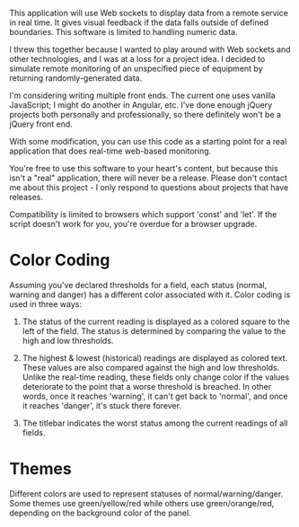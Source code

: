 This application will use Web sockets to display data from a remote service in real time.  It gives visual feedback if the data falls outside of defined boundaries.  This software is limited to handling numeric data.

I threw this together because I wanted to play around with Web sockets and other technologies, and I was at a loss for a project idea.  I decided to simulate remote monitoring of an unspecified piece of equipment by returning randomly-generated data.

I'm considering writing multiple front ends.  The current one uses vanilla JavaScript; I might do another in Angular, etc.  I've done enough jQuery projects both personally and professionally, so there definitely won't be a jQuery front end.

With some modification, you can use this code as a starting point for a real application that does real-time web-based monitoring.

You're free to use this software to your heart's content, but because this isn't a "real" application, there will never be a release.  Please don't contact me about this project - I only respond to questions about projects that have releases.

Compatibility is limited to browsers which support 'const' and 'let'.  If the script doesn't work for you, you're overdue for a browser upgrade.

# Color Coding

Assuming you've declared thresholds for a field, each status (normal, warning and danger) has a different color associated with it.  Color coding is used in three ways:

1. The status of the current reading is displayed as a colored square to the left of the field.  The status is determined by comparing the value to the high and low thresholds.

2. The highest & lowest (historical) readings are displayed as colored text.  These values are also compared against the high and low thresholds.  Unlike the real-time reading, these fields only change color if the values deteriorate to the point that a worse threshold is breached.  In other words, once it reaches 'warning', it can't get back to 'normal', and once it reaches 'danger', it's stuck there forever.

3.  The titlebar indicates the worst status among the current readings of all fields.


# Themes

Different colors are used to represent statuses of normal/warning/danger.  Some themes use green/yellow/red while others use green/orange/red, depending on the background color of the panel.